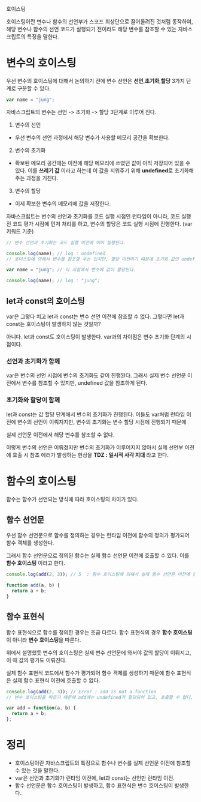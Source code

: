 호이스팅

호이스팅이란 변수나 함수의 선언부가 스코프 최상단으로 끌어올려진 것처럼 동작하여, 해당 변수나 함수의 선언 코드가 실행되기 전이라도 해당 변수를 참조할 수 있는 자바스크립트의 특징을 말한다.

# 변수의 호이스팅
우선 변수의 호이스팅에 대해서 논의하기 전에 변수 선언은 **선언**,**초기화**,**할당** 3가지 단계로 구분할 수 있다.

```javascript
var name = "jung";
```
자바스크립트의 변수는 선언 -> 초기화 -> 할당 3단계로 이루어 진다.

1. 변수의 선언
- 우선 변수의 선언 과정에서 해당 변수가 사용할 메모리 공간을 확보한다.
2. 변수의 초기화
- 확보된 메모리 공간에는 이전에 해당 메모리에 쓰였던 값이 아직 저장되어 있을 수 있다. 이를 **쓰레기 값** 이라고 하는데 이 값을 지워주기 위해 **undefined**로 초기화해주는 과정을 거친다.
3. 변수의 할당 
- 이제 확보한 변수의 메모리에 값을 저장한다.

자바스크립트는 변수의 선언과 초기화를 코드 실행 시점인 런타임이 아니라, 코드 실행 전 코드 평가 시점에 먼저 처리를 하고, 변수의 할당은 코드 실행 시점에 진행한다. (var 키워드 기준)

```js
// 변수 선언과 초기화는 코드 실행 이전에 이미 실행된다.

console.log(name); // log : undefined
// 호이스팅에 의해서 변수를 참조할 수는 있지만, 할당 이전이기 떄문에 초기화 값인 undefined가 할당되어 있다.

var name = "jung"; // 이 시점에서 변수에 값이 할당된다.

console.log(name); // log : "jung";
```


## let과 const의 호이스팅
var은 그렇다 치고 let과 const는 변수 선언 이전에 참조할 수 없다. 그렇다면 let과 const는 호이스팅이 발생하지 않는 것일까?

아니다. let과 const도 호이스팅이 발생한다. var과의 차이점은 변수 초기화 단계의 시점이다.

### 선언과 초기화가 함께
var은 변수의 선언 시점에 변수의 초기화도 같이 진행된다.
그래서 실제 변수 선언문 이전에서 변수를 참조할 수 있지만, undefined 값을 참조하게 된다.

### 초기화와 할당이 함께
let과 const는 값 할당 단계에서 변수의 초기화가 진행된다.
이들도 var처럼 런타임 이전에 변수의 선언이 이뤄지지만, 변수의 초기화는 변수 할당 시점에 진행되기 때문에 

실제 선언문 이전에서 해당 변수를 참조할 수 없다.

이렇게 변수의 선언은 이뤄졌지만 변수의 초기화가 이루어지지 않아서 실제 선언부 이전에 호출 시 참조 에러가 발생하는 현상을 **TDZ : 일시적 사각 지대** 라고 한다.




# 함수의 호이스팅
함수는 함수가 선언되는 방식에 따라 호이스팅의 차이가 있다.

## 함수 선언문
우선 함수 선언문으로 함수를 정의하는 경우는 런타임 이전에 함수의 정의가 평가되어 함수 객체를 생성한다.

그래서 함수 선언문으로 정의된 함수는 실제 함수 선언문 이전에 호출할 수 있다. 이를 **함수 호이스팅** 이라고 한다.

```js
console.log(add(2, 3)); // 5  : 함수 호이스팅에 의해서 실제 함수 선언문 이전에 함수를 호출할 수 있다.

function add(a, b) {
  return a + b;
}
```

## 함수 표현식
함수 표현식으로 함수를 정의한 경우는 조금 다르다. 함수 표현식의 경우 **함수 호이스팅**이 아니라 **변수 호이스팅**을 따른다. 

위에서 설명했듯 변수의 호이스팅은 실제 변수 선언문에 와서야 값의 할당이 이뤄지고, 이 때 값의 평가도 이뤄진다.

실제 함수 표현식 코드에서 함수가 평가되어 함수 객체를 생성하기 때문에 함수 표현식은 실제 함수 표현식 이전에 호출할 수 없다.

```js
console.log(add(2, 3)); // Error : add is not a function 
// 변수 호이스팅을 따르기 떄문에 add에는 undefined가 할당되어 있고, 호출할 수 없다.

var add = function(a, b) {
  return a + b;
};
```



# 정리
- 호이스팅이란 자바스크립트의 특징으로 함수나 변수를 실제 선언문 이전에 참조할 수 있는 것을 말한다.
- var은 선언과 초기화가 런타임 이전에, let과 const는 선언만 런타임 이전.
- 함수 선언문은 함수 호이스팅이 발생하고, 함수 표현식은 변수 호이스팅이 발생한다.
